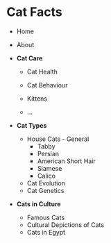 # Cat Facts

- Home
- About


- **Cat Care**
	- Cat Health
	- Cat Behaviour
	- Kittens
		
	- ...
- **Cat Types**
	- House Cats - General
		- Tabby
		- Persian
		- American Short Hair
		- Siamese
		- Calico
	- Cat Evolution
	- Cat Genetics
- **Cats in Culture**
	- Famous Cats
	- Cultural Depictions of Cats
	- Cats in Egypt
	
